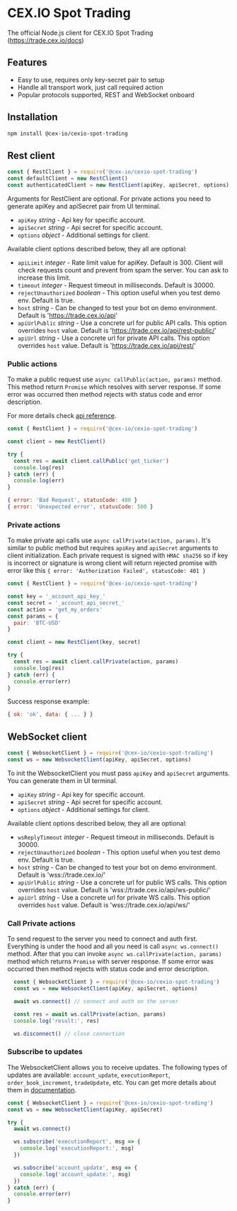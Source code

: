 # CEX.IO Spot Trading

The official Node.js client for CEX.IO Spot Trading (https://trade.cex.io/docs)

## Features

- Easy to use, requires only key-secret pair to setup
- Handle all transport work, just call required action
- Popular protocols supported, REST and WebSocket onboard

## Installation

```bash
npm install @cex-io/cexio-spot-trading
```

## Rest client

```js
const { RestClient } = require('@cex-io/cexio-spot-trading')
const defaultClient = new RestClient()
const authenticatedClient = new RestClient(apiKey, apiSecret, options)
```

Arguments for RestClient are optional. For private actions you need to generate apiKey and apiSecret pair from UI terminal.

- `apiKey` _string_ - Api key for specific account.
- `apiSecret` _string_ - Api secret for specific account.
- `options` _object_ - Additional settings for client.

Available client options described below, they all are optional:

- `apiLimit` _integer_ - Rate limit value for apiKey. Default is 300.
  Client will check requests count and prevent from spam the server. You can ask to increase this limit.
- `timeout` _integer_ - Request timeout in milliseconds. Default is 30000.
- `rejectUnauthorized` _boolean_ - This option useful when you test demo env. Default is true.
- `host` _string_ - Can be changed to test your bot on demo environment. Default is 'https://trade.cex.io/api'
- `apiUrlPublic` _string_ - Use a concrete url for public API calls. This option overrides `host` value. Default is 'https://trade.cex.io/api/rest-public/'
- `apiUrl` _string_ - Use a concrete url for private API calls. This option overrides `host` value. Default is 'https://trade.cex.io/api/rest/'


### Public actions

To make a public request use `async callPublic(action, params)` method.
This method return `Promise` which resolves with server response.
If some error was occurred then method rejects with status code and error description.

For more details check [api reference](https://trade.cex.io/docs).

```js
const { RestClient } = require('@cex-io/cexio-spot-trading')

const client = new RestClient()

try {
  const res = await client.callPublic('get_ticker')
  console.log(res)
} catch (err) {
  console.log(err)
}
```

```js
{ error: 'Bad Request', statusCode: 400 }
{ error: 'Unexpected error', statusCode: 500 }
```

### Private actions

To make private api calls use `async callPrivate(action, params)`. It's similar to public method but requires `apiKey` and `apiSecret` arguments to client initialization. Each private request is signed with `HMAC sha256` so if key is incorrect or signature is wrong client will return rejected promise with error like this `{ error: 'Authorization Failed', statusCode: 401 }`

```js
const { RestClient } = require('@cex-io/cexio-spot-trading')

const key = '_account_api_key_'
const secret = '_account_api_secret_'
const action = 'get_my_orders'
const params = {
  pair: 'BTC-USD'
}

const client = new RestClient(key, secret)

try {
  const res = await client.callPrivate(action, params)
  console.log(res)
} catch (err) {
  console.error(err)
}
```

Success response example:

```js
{ ok: 'ok', data: { ... } }
```

## WebSocket client

```js
const { WebsocketClient } = require('@cex-io/cexio-spot-trading')
const ws = new WebsocketClient(apiKey, apiSecret, options)
```

To init the WebsocketClient you must pass `apiKey` and `apiSecret` arguments. You can generate them in UI terminal.

- `apiKey` _string_ - Api key for specific account.
- `apiSecret` _string_ - Api secret for specific account.
- `options` _object_ - Additional settings for client.

Available client options described below, they all are optional:

- `wsReplyTimeout` _integer_ - Request timeout in milliseconds. Default is 30000.
- `rejectUnauthorized` _boolean_ - This option useful when you test demo env. Default is true.
- `host` _string_ - Can be changed to test your bot on demo environment. Default is 'wss://trade.cex.io/'
- `apiUrlPublic` _string_ - Use a concrete url for public WS calls. This option overrides `host` value. Default is 'wss://trade.cex.io/api/ws-public/'
- `apiUrl` _string_ - Use a concrete url for private WS calls. This option overrides `host` value. Default is 'wss://trade.cex.io/api/ws/'


### Call Private actions
To send request to the server you need to connect and auth first. Everything is under the hood and all you need is call `async ws.connect()` method. After that you can invoke `async ws.callPrivate(action, params)` method which returns `Promise` with server response.
If some error was occurred then method rejects with status code and error description.

```js
  const { WebsocketClient } = require('@cex-io/cexio-spot-trading')
  const ws = new WebsocketClient(apiKey, apiSecret, options)

  await ws.connect() // connect and auth on the server

  const res = await ws.callPrivate(action, params)
  console.log('result:', res)

  ws.disconnect() // close connection
```

### Subscribe to updates
The WebsocketClient allows you to receive updates. The following types of updates are available: `account_update`, `executionReport`, `order_book_increment`, `tradeUpdate`, etc. You can get more details about them in [documentation](https://trade.cex.io/docs#websocket-private-api-calls-account-events).

```js
const { WebsocketClient } = require('@cex-io/cexio-spot-trading')
const ws = new WebsocketClient(apiKey, apiSecret)

try {
  await ws.connect()

  ws.subscribe('executionReport', msg => {
    console.log('executionReport:', msg)
  })

  ws.subscribe('account_update', msg => {
    console.log('account_update:', msg)
  })
} catch (err) {
  console.error(err)
}
```
